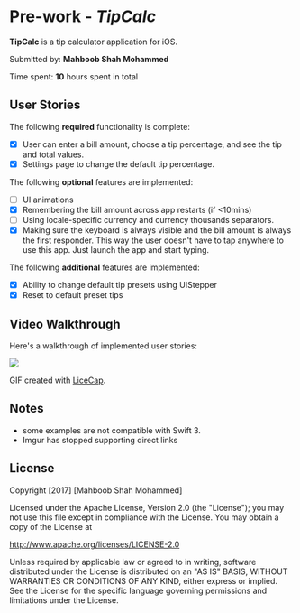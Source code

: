 # Pre-work - *TipCalc*

**TipCalc** is a tip calculator application for iOS.

Submitted by: **Mahboob Shah Mohammed**

Time spent: **10** hours spent in total

## User Stories

The following **required** functionality is complete:

* [X] User can enter a bill amount, choose a tip percentage, and see the tip and total values.
* [X] Settings page to change the default tip percentage.

The following **optional** features are implemented:
* [ ] UI animations
* [X] Remembering the bill amount across app restarts (if <10mins)
* [ ] Using locale-specific currency and currency thousands separators.
* [X] Making sure the keyboard is always visible and the bill amount is always the first responder. This way the user doesn't have to tap anywhere to use this app. Just launch the app and start typing.

The following **additional** features are implemented:

- [X] Ability to change default tip presets using UIStepper
- [X] Reset to default preset tips

## Video Walkthrough 

Here's a walkthrough of implemented user stories:

<img src="https://image.ibb.co/e2583v/tip_Calc_Rec.gif"/>

GIF created with [LiceCap](http://www.cockos.com/licecap/).

## Notes
- some examples are not compatible with Swift 3.
- Imgur has stopped supporting direct links


## License

Copyright [2017] [Mahboob Shah Mohammed]

Licensed under the Apache License, Version 2.0 (the "License");
you may not use this file except in compliance with the License.
You may obtain a copy of the License at

http://www.apache.org/licenses/LICENSE-2.0

Unless required by applicable law or agreed to in writing, software
distributed under the License is distributed on an "AS IS" BASIS,
WITHOUT WARRANTIES OR CONDITIONS OF ANY KIND, either express or implied.
See the License for the specific language governing permissions and
limitations under the License.
